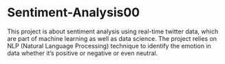 # Sentiment-Analysis00
This project is about sentiment analysis using real-time twitter data, which are part of machine learning as well as data science. 
The project relies on NLP (Natural Language Processing) technique to identify the emotion in data whether it’s positive or negative or even neutral. 
